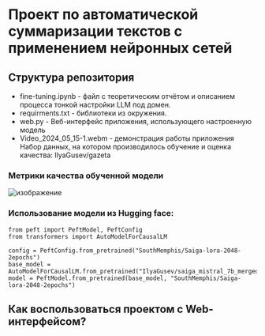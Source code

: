 # Проект по автоматической суммаризации текстов с применением нейронных сетей
## Структура репозитория
* fine-tuning.ipynb - файл с теоретическим отчётом и описанием процесса тонкой настройки LLM под домен.
* requirments.txt - библиотеки из окружения.
* web.py - Веб-интерфейс приложения, использующего настроенную модель 
* Video_2024_05_15-1.webm - демонстрация работы приложения</br>
Набор данных, на котором производилось обучение и оценка качества: IlyaGusev/gazeta

### Метрики качества обученной модели
![изображение](https://github.com/SouthMemphis/project/assets/92672290/58b5f068-8deb-4f2b-b9d8-2d3b6a8e1fc1)
### Использование модели из Hugging face:
```
from peft import PeftModel, PeftConfig
from transformers import AutoModelForCausalLM

config = PeftConfig.from_pretrained("SouthMemphis/Saiga-lora-2048-2epochs")
base_model = AutoModelForCausalLM.from_pretrained("IlyaGusev/saiga_mistral_7b_merged")
model = PeftModel.from_pretrained(base_model, "SouthMemphis/Saiga-lora-2048-2epochs")
```
## Как воспользоваться проектом с Web-интерфейсом?
